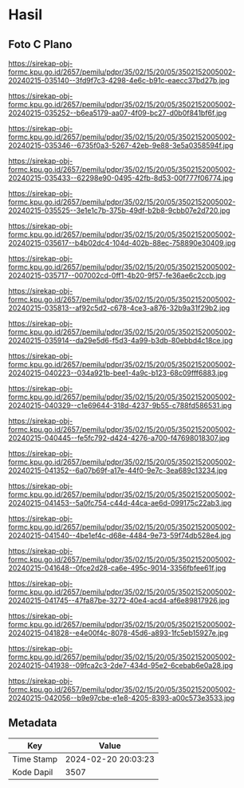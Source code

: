 # Hasil

## Foto C Plano

https://sirekap-obj-formc.kpu.go.id/2657/pemilu/pdpr/35/02/15/20/05/3502152005002-20240215-035140--3fd9f7c3-4298-4e6c-b91c-eaecc37bd27b.jpg

https://sirekap-obj-formc.kpu.go.id/2657/pemilu/pdpr/35/02/15/20/05/3502152005002-20240215-035252--b6ea5179-aa07-4f09-bc27-d0b0f841bf6f.jpg

https://sirekap-obj-formc.kpu.go.id/2657/pemilu/pdpr/35/02/15/20/05/3502152005002-20240215-035346--6735f0a3-5267-42eb-9e88-3e5a0358594f.jpg

https://sirekap-obj-formc.kpu.go.id/2657/pemilu/pdpr/35/02/15/20/05/3502152005002-20240215-035433--62298e90-0495-42fb-8d53-00f777f06774.jpg

https://sirekap-obj-formc.kpu.go.id/2657/pemilu/pdpr/35/02/15/20/05/3502152005002-20240215-035525--3e1e1c7b-375b-49df-b2b8-9cbb07e2d720.jpg

https://sirekap-obj-formc.kpu.go.id/2657/pemilu/pdpr/35/02/15/20/05/3502152005002-20240215-035617--b4b02dc4-104d-402b-88ec-758890e30409.jpg

https://sirekap-obj-formc.kpu.go.id/2657/pemilu/pdpr/35/02/15/20/05/3502152005002-20240215-035717--007002cd-0ff1-4b20-9f57-fe36ae6c2ccb.jpg

https://sirekap-obj-formc.kpu.go.id/2657/pemilu/pdpr/35/02/15/20/05/3502152005002-20240215-035813--af92c5d2-c678-4ce3-a876-32b9a31f29b2.jpg

https://sirekap-obj-formc.kpu.go.id/2657/pemilu/pdpr/35/02/15/20/05/3502152005002-20240215-035914--da29e5d6-f5d3-4a99-b3db-80ebbd4c18ce.jpg

https://sirekap-obj-formc.kpu.go.id/2657/pemilu/pdpr/35/02/15/20/05/3502152005002-20240215-040223--034a921b-bee1-4a9c-b123-68c09fff6883.jpg

https://sirekap-obj-formc.kpu.go.id/2657/pemilu/pdpr/35/02/15/20/05/3502152005002-20240215-040329--c1e69644-318d-4237-9b55-c788fd586531.jpg

https://sirekap-obj-formc.kpu.go.id/2657/pemilu/pdpr/35/02/15/20/05/3502152005002-20240215-040445--fe5fc792-d424-4276-a700-f47698018307.jpg

https://sirekap-obj-formc.kpu.go.id/2657/pemilu/pdpr/35/02/15/20/05/3502152005002-20240215-041352--6a07b69f-a17e-44f0-9e7c-3ea689c13234.jpg

https://sirekap-obj-formc.kpu.go.id/2657/pemilu/pdpr/35/02/15/20/05/3502152005002-20240215-041453--5a0fc754-c44d-44ca-ae6d-099175c22ab3.jpg

https://sirekap-obj-formc.kpu.go.id/2657/pemilu/pdpr/35/02/15/20/05/3502152005002-20240215-041540--4be1ef4c-d68e-4484-9e73-59f74db528e4.jpg

https://sirekap-obj-formc.kpu.go.id/2657/pemilu/pdpr/35/02/15/20/05/3502152005002-20240215-041648--0fce2d28-ca6e-495c-9014-3356fbfee61f.jpg

https://sirekap-obj-formc.kpu.go.id/2657/pemilu/pdpr/35/02/15/20/05/3502152005002-20240215-041745--47fa87be-3272-40e4-acd4-af6e89817926.jpg

https://sirekap-obj-formc.kpu.go.id/2657/pemilu/pdpr/35/02/15/20/05/3502152005002-20240215-041828--e4e00f4c-8078-45d6-a893-1fc5eb15927e.jpg

https://sirekap-obj-formc.kpu.go.id/2657/pemilu/pdpr/35/02/15/20/05/3502152005002-20240215-041938--09fca2c3-2de7-434d-95e2-6cebab6e0a28.jpg

https://sirekap-obj-formc.kpu.go.id/2657/pemilu/pdpr/35/02/15/20/05/3502152005002-20240215-042056--b9e97cbe-e1e8-4205-8393-a00c573e3533.jpg


## Metadata

| Key        | Value               |
| ---------- | ------------------- |
| Time Stamp | 2024-02-20 20:03:23 |
| Kode Dapil | 3507                |



